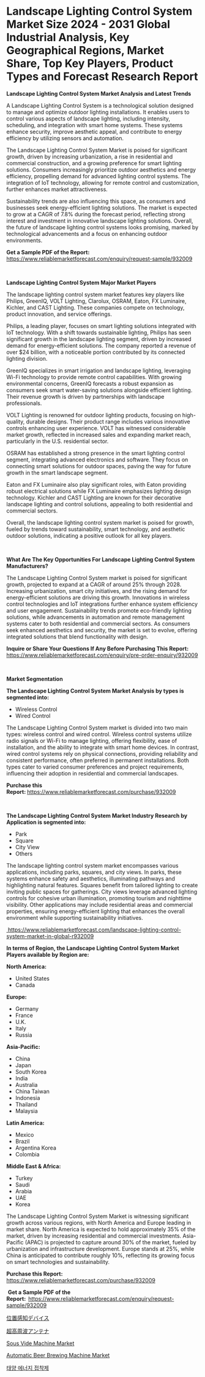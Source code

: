 <p><h1>Landscape Lighting Control System Market Size 2024 - 2031 Global Industrial Analysis, Key Geographical Regions, Market Share, Top Key Players, Product Types and Forecast Research Report</h1></p><p><strong>Landscape Lighting Control System Market Analysis and Latest Trends</strong></p>
<p><p>A Landscape Lighting Control System is a technological solution designed to manage and optimize outdoor lighting installations. It enables users to control various aspects of landscape lighting, including intensity, scheduling, and integration with smart home systems. These systems enhance security, improve aesthetic appeal, and contribute to energy efficiency by utilizing sensors and automation.</p><p>The Landscape Lighting Control System Market is poised for significant growth, driven by increasing urbanization, a rise in residential and commercial construction, and a growing preference for smart lighting solutions. Consumers increasingly prioritize outdoor aesthetics and energy efficiency, propelling demand for advanced lighting control systems. The integration of IoT technology, allowing for remote control and customization, further enhances market attractiveness.</p><p>Sustainability trends are also influencing this space, as consumers and businesses seek energy-efficient lighting solutions. The market is expected to grow at a CAGR of 7.8% during the forecast period, reflecting strong interest and investment in innovative landscape lighting solutions. Overall, the future of landscape lighting control systems looks promising, marked by technological advancements and a focus on enhancing outdoor environments.</p></p>
<p><strong>Get a Sample PDF of the Report:&nbsp;</strong> <a href="https://www.reliablemarketforecast.com/enquiry/request-sample/932009">https://www.reliablemarketforecast.com/enquiry/request-sample/932009</a></p>
<p>&nbsp;</p>
<p><strong>Landscape Lighting Control System Major Market Players</strong></p>
<p><p>The landscape lighting control system market features key players like Philips, GreenIQ, VOLT Lighting, Clarolux, OSRAM, Eaton, FX Luminaire, Kichler, and CAST Lighting. These companies compete on technology, product innovation, and service offerings.</p><p>Philips, a leading player, focuses on smart lighting solutions integrated with IoT technology. With a shift towards sustainable lighting, Philips has seen significant growth in the landscape lighting segment, driven by increased demand for energy-efficient solutions. The company reported a revenue of over $24 billion, with a noticeable portion contributed by its connected lighting division.</p><p>GreenIQ specializes in smart irrigation and landscape lighting, leveraging Wi-Fi technology to provide remote control capabilities. With growing environmental concerns, GreenIQ forecasts a robust expansion as consumers seek smart water-saving solutions alongside efficient lighting. Their revenue growth is driven by partnerships with landscape professionals.</p><p>VOLT Lighting is renowned for outdoor lighting products, focusing on high-quality, durable designs. Their product range includes various innovative controls enhancing user experience. VOLT has witnessed considerable market growth, reflected in increased sales and expanding market reach, particularly in the U.S. residential sector.</p><p>OSRAM has established a strong presence in the smart lighting control segment, integrating advanced electronics and software. They focus on connecting smart solutions for outdoor spaces, paving the way for future growth in the smart landscape segment.</p><p>Eaton and FX Luminaire also play significant roles, with Eaton providing robust electrical solutions while FX Luminaire emphasizes lighting design technology. Kichler and CAST Lighting are known for their decorative landscape lighting and control solutions, appealing to both residential and commercial sectors.</p><p>Overall, the landscape lighting control system market is poised for growth, fueled by trends toward sustainability, smart technology, and aesthetic outdoor solutions, indicating a positive outlook for all key players.</p></p>
<p>&nbsp;</p>
<p><strong>What Are The Key Opportunities For Landscape Lighting Control System Manufacturers?</strong></p>
<p><p>The Landscape Lighting Control System market is poised for significant growth, projected to expand at a CAGR of around 25% through 2028. Increasing urbanization, smart city initiatives, and the rising demand for energy-efficient solutions are driving this growth. Innovations in wireless control technologies and IoT integrations further enhance system efficiency and user engagement. Sustainability trends promote eco-friendly lighting solutions, while advancements in automation and remote management systems cater to both residential and commercial sectors. As consumers seek enhanced aesthetics and security, the market is set to evolve, offering integrated solutions that blend functionality with design.</p></p>
<p><strong>Inquire or Share Your Questions If Any Before Purchasing This Report:</strong> <a href="https://www.reliablemarketforecast.com/enquiry/pre-order-enquiry/932009">https://www.reliablemarketforecast.com/enquiry/pre-order-enquiry/932009</a></p>
<p>&nbsp;</p>
<p><strong>Market Segmentation</strong></p>
<p><strong>The Landscape Lighting Control System Market Analysis by types is segmented into:</strong></p>
<p><ul><li>Wireless Control</li><li>Wired Control</li></ul></p>
<p><p>The Landscape Lighting Control System market is divided into two main types: wireless control and wired control. Wireless control systems utilize radio signals or Wi-Fi to manage lighting, offering flexibility, ease of installation, and the ability to integrate with smart home devices. In contrast, wired control systems rely on physical connections, providing reliability and consistent performance, often preferred in permanent installations. Both types cater to varied consumer preferences and project requirements, influencing their adoption in residential and commercial landscapes.</p></p>
<p><strong>Purchase this Report:&nbsp;</strong><a href="https://www.reliablemarketforecast.com/purchase/932009">https://www.reliablemarketforecast.com/purchase/932009</a></p>
<p>&nbsp;</p>
<p><strong>The Landscape Lighting Control System Market Industry Research by Application is segmented into:</strong></p>
<p><ul><li>Park</li><li>Square</li><li>City View</li><li>Others</li></ul></p>
<p><p>The landscape lighting control system market encompasses various applications, including parks, squares, and city views. In parks, these systems enhance safety and aesthetics, illuminating pathways and highlighting natural features. Squares benefit from tailored lighting to create inviting public spaces for gatherings. City views leverage advanced lighting controls for cohesive urban illumination, promoting tourism and nighttime visibility. Other applications may include residential areas and commercial properties, ensuring energy-efficient lighting that enhances the overall environment while supporting sustainability initiatives.</p></p>
<p><a href="https://www.reliablemarketforecast.com/landscape-lighting-control-system-market-in-global-r932009">&nbsp;https://www.reliablemarketforecast.com/landscape-lighting-control-system-market-in-global-r932009</a></p>
<p><strong>In terms of Region, the Landscape Lighting Control System Market Players available by Region are:</strong></p>
<p>
    <p> <strong> North America: </strong>
        <ul>
            <li>United States</li>
            <li>Canada</li>
        </ul>
        </p> 
    <p> <strong> Europe: </strong>
        <ul>
            <li>Germany</li>
            <li>France</li>
            <li>U.K.</li>
            <li>Italy</li>
            <li>Russia</li>
        </ul>
        </p> 
    <p> <strong> Asia-Pacific: </strong>
        <ul>
            <li>China</li>
            <li>Japan</li>
            <li>South Korea</li>
            <li>India</li>
            <li>Australia</li>
            <li>China Taiwan</li>
            <li>Indonesia</li>
            <li>Thailand</li>
            <li>Malaysia</li>
        </ul>
        </p> 
    <p> <strong> Latin America: </strong>
        <ul>
            <li>Mexico</li>
            <li>Brazil</li>
            <li>Argentina Korea</li>
            <li>Colombia</li>
        </ul>
        </p> 
    <p> <strong> Middle East & Africa: </strong>
        <ul>
            <li>Turkey</li>
            <li>Saudi</li>
            <li>Arabia</li>
            <li>UAE</li>
            <li>Korea</li>
        </ul>
    </p>
    </p>
<p><p>The Landscape Lighting Control System Market is witnessing significant growth across various regions, with North America and Europe leading in market share. North America is expected to hold approximately 35% of the market, driven by increasing residential and commercial investments. Asia-Pacific (APAC) is projected to capture around 30% of the market, fueled by urbanization and infrastructure development. Europe stands at 25%, while China is anticipated to contribute roughly 10%, reflecting its growing focus on smart technologies and sustainability.</p></p>
<p><strong>Purchase this Report: </strong><a href="https://www.reliablemarketforecast.com/purchase/932009">https://www.reliablemarketforecast.com/purchase/932009</a></p>
<p>&nbsp;<strong>Get a Sample PDF of the Report:&nbsp;&nbsp;</strong><a href="https://www.reliablemarketforecast.com/enquiry/request-sample/932009">https://www.reliablemarketforecast.com/enquiry/request-sample/932009</a></p>
<p><strong></strong></p>
<p><p><a href="https://medium.com/@alenaieme/%E6%80%A5%E6%88%90%E9%95%B7%E4%B8%AD%E3%81%AE%E3%83%9D%E3%82%B8%E3%82%B7%E3%83%A7%E3%83%B3%E3%82%BB%E3%83%B3%E3%82%B7%E3%83%86%E3%82%A3%E3%83%96%E3%83%87%E3%83%90%E3%82%A4%E3%82%B9%E5%B8%82%E5%A0%B4%E3%82%BB%E3%82%AF%E3%82%BF%E3%83%BC-%E5%B8%82%E5%A0%B4%E5%88%86%E6%9E%90%E3%81%A82031%E5%B9%B4%E3%81%BE%E3%81%A7%E3%81%AE%E6%88%90%E9%95%B7%E4%BA%88%E6%B8%AC-58677b2e6476">位置感知デバイス</a></p><p><a href="https://medium.com/@alenaieme/uhf-antenna-market-%E3%81%AE%E3%82%B0%E3%83%AD%E3%83%BC%E3%83%90%E3%83%AB%E5%B8%82%E5%A0%B4%E6%A6%82%E8%A6%81%E3%81%AF-%E4%B8%96%E7%95%8C%E3%81%8A%E3%82%88%E3%81%B3%E4%B8%BB%E8%A6%81%E5%B8%82%E5%A0%B4%E3%81%AB%E3%81%8A%E3%81%91%E3%82%8B%E6%A5%AD%E7%95%8C%E3%81%AB%E5%BD%B1%E9%9F%BF%E3%82%92%E4%B8%8E%E3%81%88%E3%82%8B%E4%B8%BB%E8%A6%81%E3%81%AA%E3%83%88%E3%83%AC%E3%83%B3%E3%83%89%E3%81%AB%E3%81%A4%E3%81%84%E3%81%A6-%E7%8B%AC%E8%87%AA%E3%81%AE%E8%A6%96%E7%82%B9%E3%82%92%E6%8F%90%E4%BE%9B%E3%81%97%E3%81%BE%E3%81%99-e1a9351094a0">超高周波アンテナ</a></p><p><a href="https://medium.com/@sofie-mulder/the-sous-vide-machine-market-insights-report-offers-an-in-depth-and-thorough-analysis-of-the-b69ffaafb2ac?postPublishedType=initial">Sous Vide Machine Market</a></p><p><a href="https://www.linkedin.com/pulse/automatic-beer-brewing-machine-market-size-share-trends-analysis-4xppc?trackingId=qKZ785uFR3yGIVauysO%2BFg%3D%3D">Automatic Beer Brewing Machine Market</a></p><p><a href="https://medium.com/@sskccayi85/%EC%84%B8%EA%B3%84-solar-energy-adhesive-market-%EC%9D%80-2024%EC%97%90%EC%84%9C-2031%EB%A1%9C-%EC%97%B0%ED%8F%89%EA%B7%A0-%EC%A6%9D%EA%B0%80%EC%9C%A8%EC%9D%84-%EB%B3%B4%EC%9D%BC-%EA%B2%83%EC%9C%BC%EB%A1%9C-%EC%98%88%EC%83%81%EB%90%A9%EB%8B%88%EB%8B%A4-da056111cd0b">태양 에너지 접착제</a></p></p>